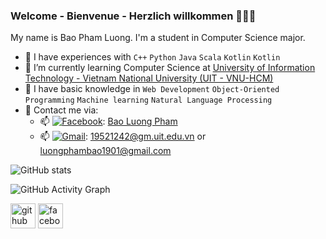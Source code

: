 <!--
**BTrDung/BTrDung** is a ✨ _special_ ✨ repository because its `README.md` (this file) appears on your GitHub profile.

Here are some ideas to get you started:

- 🔭 I’m currently working on ...
- 🌱 I’m currently learning ...
- 👯 I’m looking to collaborate on ...
- 🤔 I’m looking for help with ...
- 💬 Ask me about ...
- 📫 How to reach me: ...
- 😄 Pronouns: ...
- ⚡ Fun fact: ...
<!--
- 🌱 I’m currently studying Computer Science at [University of Information Technology - Vietnam National University (UIT - VNU-HCM)](https://en.uit.edu.vn/overview-vnuhcm-university-information-technology)   
- 🌱 I have basic knowledge in ```Web Development``` `Object-Oriented Programming` ```Machine learning``` ```Natural Language Processing```    
- 🌱 Contact me via:   
  +  📫 Facebook: [Bao Luong Pham](https://www.facebook.com/profile.php?id=100023949158568)
  +  📫 : [19521242@gm.uit.edu.vn](mailto:19521242@gm.uit.edu.vn) or [luongphambao1901@gmail.com](mailto:luongphambao19011@gmail.com)   
-->

### Welcome - Bienvenue - Herzlich willkommen 👋👋👋   

My name is Bao Pham Luong. I'm a student in Computer Science major.   
- 🌱 I have experiences with ```C++``` ```Python``` ```Java``` ```Scala``` ```Kotlin``` ```Kotlin```       
- 🌱 I’m currently learning Computer Science at [University of Information Technology - Vietnam National University (UIT - VNU-HCM)](https://en.uit.edu.vn/overview-vnuhcm-university-information-technology)   
- 🌱 I have basic knowledge in ```Web Development``` `Object-Oriented Programming` ```Machine learning``` ```Natural Language Processing```     
- 🌱 Contact me via:   
  +  📫 [<img alt="Facebook" src="https://img.shields.io/badge/Facebook-%231877F2.svg?&style=for-the-badge&logo=Facebook&logoColor=white"/>](https://www.facebook.com/profile.php?id=100023949158568): [Bao Luong Pham](https://www.facebook.com/profile.php?id=100023949158568)
  +  📫 [<img alt="Gmail" src="https://img.shields.io/badge/Gmail-D14836?style=for-the-badge&logo=gmail&logoColor=white" />](luongphambao1901@gmail.com): [19521242@gm.uit.edu.vn](mailto:19521242@gm.uit.edu.vn) or [luongphambao1901@gmail.com](mailto:luongphambao1901@gmail.com)   

![GitHub stats](https://github-readme-stats.vercel.app/api?username=19521242bao&show_icons=true&count_private=true)  

![GitHub Activity Graph](https://activity-graph.herokuapp.com/graph?username=19521242bao)  


[<img src='https://cdn.jsdelivr.net/npm/simple-icons@3.0.1/icons/github.svg' alt='github' height='40'>](https://github.com/19521242bao)  [<img src='https://cdn.jsdelivr.net/npm/simple-icons@3.0.1/icons/facebook.svg' alt='facebook' height='40'>](https://www.facebook.com/profile.php?id=100023949158568)  
